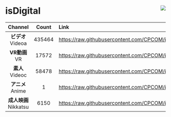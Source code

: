 # isDigital <img align="right" src="https://img.shields.io/github/last-commit/CPCOM/isDigital"/>  
  
| Channel | Count | Link |  
| :-----: | :---: | :--- |  
|**ビデオ**<br />Videoa | 435464 | https://raw.githubusercontent.com/CPCOM/isDigital/main/Videoa.txt |  
|**VR動画**<br />VR | 17572 | https://raw.githubusercontent.com/CPCOM/isDigital/main/VR.txt |  
|**素人**<br />Videoc | 58478 | https://raw.githubusercontent.com/CPCOM/isDigital/main/Videoc.txt |  
|**アニメ**<br />Anime | 1 | https://raw.githubusercontent.com/CPCOM/isDigital/main/Anime.txt |  
|**成人映画**<br />Nikkatsu | 6150 | https://raw.githubusercontent.com/CPCOM/isDigital/main/Nikkatsu.txt |  